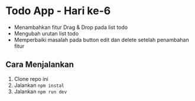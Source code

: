 # Todo App - Hari ke-6

- Menambahkan fitur Drag & Drop pada list todo
- Mengubah urutan list todo
- Memperbaiki masalah pada button edit dan delete setelah penambahan fitur

## Cara Menjalankan

1. Clone repo ini
2. Jalankan `npm instal`
3. Jalankan `npm run dev`
